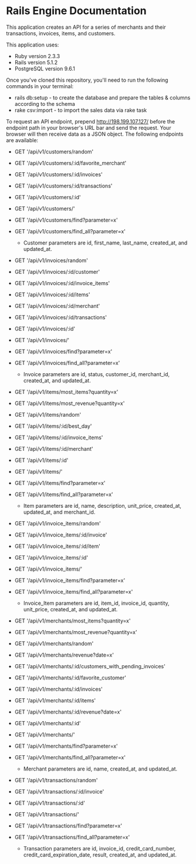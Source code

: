 # Rails Engine Documentation

This application creates an API for a series of merchants and their transactions, invoices, items, and customers.

This application uses:
  * Ruby version 2.3.3
  * Rails version 5.1.2
  * PostgreSQL version 9.6.1

Once you've cloned this repository, you'll need to run the following commands in your terminal:

* rails db:setup - to create the database and prepare the tables & columns according to the schema
* rake csv:import - to import the sales data via rake task

To request an API endpoint, prepend http://198.199.107.127/ before the endpoint path in your browser's URL bar and send the request. Your browser will then receive data as a JSON object. The following endpoints are available:

* GET '/api/v1/customers/random'
* GET '/api/v1/customers/:id/favorite_merchant'
* GET '/api/v1/customers/:id/invoices'
* GET '/api/v1/customers/:id/transactions'
* GET '/api/v1/customers/:id'
* GET '/api/v1/customers/'
* GET '/api/v1/customers/find?parameter=x'
* GET '/api/v1/customers/find_all?parameter=x'
  * Customer parameters are id, first_name, last_name, created_at, and updated_at.

* GET '/api/v1/invoices/random'
* GET '/api/v1/invoices/:id/customer'
* GET '/api/v1/invoices/:id/invoice_items'
* GET '/api/v1/invoices/:id/items'
* GET '/api/v1/invoices/:id/merchant'
* GET '/api/v1/invoices/:id/transactions'
* GET '/api/v1/invoices/:id'
* GET '/api/v1/invoices/'
* GET '/api/v1/invoices/find?parameter=x'
* GET '/api/v1/invoices/find_all?parameter=x'
  * Invoice parameters are id, status, customer_id, merchant_id, created_at, and updated_at.

* GET '/api/v1/items/most_items?quantity=x'
* GET '/api/v1/items/most_revenue?quantity=x'
* GET '/api/v1/items/random'
* GET '/api/v1/items/:id/best_day'
* GET '/api/v1/items/:id/invoice_items'
* GET '/api/v1/items/:id/merchant'
* GET '/api/v1/items/:id'
* GET '/api/v1/items/'
* GET '/api/v1/items/find?parameter=x'
* GET '/api/v1/items/find_all?parameter=x'
  * Item parameters are id, name, description, unit_price, created_at, updated_at, and merchant_id.

* GET '/api/v1/invoice_items/random'
* GET '/api/v1/invoice_items/:id/invoice'
* GET '/api/v1/invoice_items/:id/item'
* GET '/api/v1/invoice_items/:id'
* GET '/api/v1/invoice_items/'
* GET '/api/v1/invoice_items/find?parameter=x'
* GET '/api/v1/invoice_items/find_all?parameter=x'
  * Invoice_Item parameters are id, item_id, invoice_id, quantity, unit_price, created_at, and updated_at.

* GET '/api/v1/merchants/most_items?quantity=x'
* GET '/api/v1/merchants/most_revenue?quantity=x'
* GET '/api/v1/merchants/random'
* GET '/api/v1/merchants/revenue?date=x'
* GET '/api/v1/merchants/:id/customers_with_pending_invoices'
* GET '/api/v1/merchants/:id/favorite_customer'
* GET '/api/v1/merchants/:id/invoices'
* GET '/api/v1/merchants/:id/items'
* GET '/api/v1/merchants/:id/revenue?date=x'
* GET '/api/v1/merchants/:id'
* GET '/api/v1/merchants/'
* GET '/api/v1/merchants/find?parameter=x'
* GET '/api/v1/merchants/find_all?parameter=x'
  * Merchant parameters are id, name, created_at, and updated_at.

* GET '/api/v1/transactions/random'
* GET '/api/v1/transactions/:id/invoice'
* GET '/api/v1/transactions/:id'
* GET '/api/v1/transactions/'
* GET '/api/v1/transactions/find?parameter=x'
* GET '/api/v1/transactions/find_all?parameter=x'
  * Transaction parameters are id, invoice_id, credit_card_number, credit_card_expiration_date, result, created_at, and updated_at.

